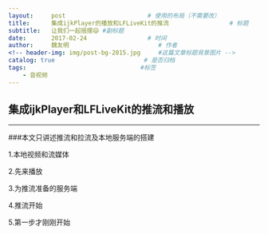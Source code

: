 ```yaml
---
layout:     post                       # 使用的布局（不需要改）
title:      集成ijkPlayer的播放和LFLiveKit的推流                 # 标题 
subtitle:   让我们一起摇摆😄 #副标题
date:       2017-02-24                 # 时间
author:     魏友明                         # 作者
<!-- header-img: img/post-bg-2015.jpg     #这篇文章标题背景图片 -->
catalog: true                         # 是否归档
tags:                                #标签
    - 音视频
---
```



## 集成ijkPlayer和LFLiveKit的推流和播放 
***
###本文只讲述推流和拉流及本地服务端的搭建

1.本地视频和流媒体

2.先来播放

3.为推流准备的服务端

4.推流开始

5.第一步才刚刚开始

 